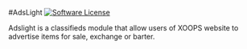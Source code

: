 #AdsLight
[![Software License](https://img.shields.io/badge/license-GPL-brightgreen.svg?style=flat)](LICENSE) 

Adslight is a classifieds module that allow users of XOOPS website to advertise items for sale, exchange or barter. 
